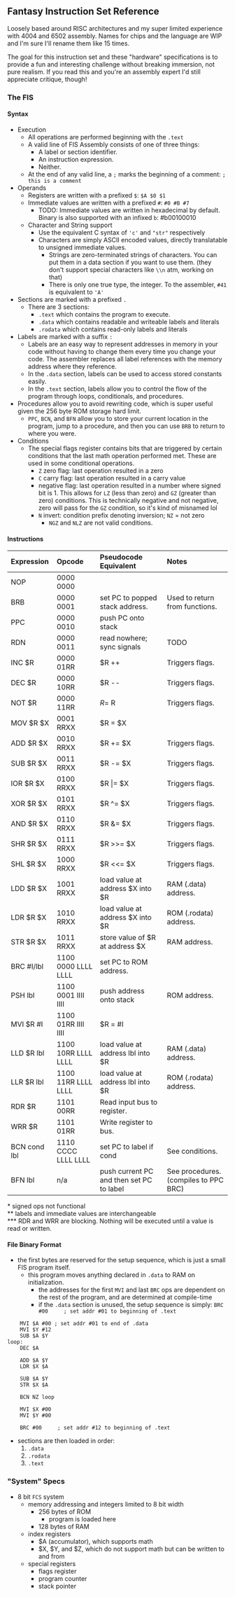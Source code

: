 ## **F**antasy **I**nstruction **S**et Reference
Loosely based around RISC architectures and my super limited experience with 4004 and 6502 assembly. Names for chips and the language are WIP and I'm sure I'll rename them like 15 times.

The goal for this instruction set and these "hardware" specifications is to provide a fun and interesting challenge without breaking immersion, not pure realism. If you read this and you're an assembly expert I'd still appreciate critique, though!

### The FIS
#### Syntax
- Execution
    - All operations are performed beginning with the `.text`
    - A valid line of FIS Assembly consists of one of three things:
        - A label or section identifier.
        - An instruction expression.
        - Neither.
    - At the end of any valid line, a `;` marks the beginning of a comment: `; this is a comment`
- Operands
    - Registers are written with a prefixed `$`: `$A $0 $1`
    - Immediate values are written with a prefixed `#`: `#0 #B #7`
        - TODO: Immediate values are written in hexadecimal by default. Binary is also supported with an infixed `b`: #b00100010
    - Character and String support
        - Use the equivalent C syntax of `'c'` and `"str"` respectively
        - Characters are simply ASCII encoded values, directly translatable to unsigned immediate values.
            - Strings are zero-terminated strings of characters. You can put them in a data section if you want to use them. (they don't support special characters like `\\n` atm, working on that)
            - There is only one true type, the integer. To the assembler, `#41` is equivalent to `'A'`
- Sections are marked with a prefixed `.`
    - There are 3 sections:
        - `.text` which contains the program to execute.
        - `.data` which contains readable and writeable labels and literals
        - `.rodata` which contains read-only labels and literals
- Labels are marked with a suffix `:`
    - Labels are an easy way to represent addresses in memory in your code without having to change them every time you change your code. The assembler replaces all label references with the memory address where they reference.
    - In the `.data` section, labels can be used to access stored constants easily.
    - In the `.text` section, labels allow you to control the flow of the program through loops, conditionals, and procedures.
- Procedures allow you to avoid rewriting code, which is super useful given the 256 byte ROM storage hard limit.
    - `PPC`, `BCN`, and `BFN` allow you to store your current location in the program, jump to a procedure, and then you can use `BRB` to return to where you were.
- Conditions
    - The special flags register contains bits that are triggered by certain conditions that the last math operation performed met. These are used in some conditional operations.
        - `Z` zero flag: last operation resulted in a zero
        - `C` carry flag: last operation resulted in a carry value
        - negative flag: last operation resulted in a number where signed bit is 1. This allows for `LZ` (less than zero) and `GZ` (greater than zero) conditions. This is technically negative and not negative, zero will pass for the `GZ` condition, so it's kind of misnamed lol
        - `N` invert: condition prefix denoting inversion; `NZ` = not zero
            - `NGZ` and `NLZ` are not valid conditions.

#### Instructions
| Expression | Opcode | Pseudocode Equivalent | Notes
| :------ | :-- | :-- | :--
NOP       | 0000 0000
BRB       | 0000 0001 | set PC to popped stack address. | Used to return from functions.
PPC       | 0000 0010 | push PC onto stack
RDN       | 0000 0011 | read nowhere; sync signals | TODO
INC $R    | 0000 01RR | $R ++ | Triggers flags.
DEC $R    | 0000 10RR | $R -- | Triggers flags.
NOT $R    | 0000 11RR | $R = ~$R | Triggers flags.
MOV $R $X | 0001 RRXX | $R = $X
ADD $R $X | 0010 RRXX | $R += $X | Triggers flags.
SUB $R $X | 0011 RRXX | $R -= $X | Triggers flags.
IOR $R $X | 0100 RRXX | $R \|= $X | Triggers flags.
XOR $R $X | 0101 RRXX | $R ^= $X | Triggers flags.
AND $R $X | 0110 RRXX | $R &= $X | Triggers flags.
SHR $R $X | 0111 RRXX | $R >>= $X | Triggers flags.
SHL $R $X | 1000 RRXX | $R <<= $X | Triggers flags.
LDD $R $X | 1001 RRXX | load value at address $X into $R | RAM (.data) address.
LDR $R $X | 1010 RRXX | load value at address $X into $R | ROM (.rodata) address.
STR $R $X | 1011 RRXX | store value of $R at address $X | RAM address.
BRC #I/lbl| 1100 0000 LLLL LLLL | set PC to ROM address.
PSH lbl   | 1100 0001 IIII IIII | push address onto stack | ROM address.
MVI $R #I | 1100 01RR IIII IIII | $R = #I
LLD $R lbl| 1100 10RR LLLL LLLL | load value at address lbl into $R | RAM (.data) address.
LLR $R lbl| 1100 11RR LLLL LLLL | load value at address lbl into $R | ROM (.rodata) address.
RDR $R    | 1101 00RR | Read input bus to register.
WRR $R    | 1101 01RR | Write register to bus.
BCN cond lbl | 1110 CCCC LLLL LLLL | set PC to label if cond | See conditions.
BFN lbl   | n/a | push current PC and then set PC to label | See procedures. (compiles to PPC BRC)

\* signed ops not functional  
\*\* labels and immediate values are interchangeable  
\*\*\* RDR and WRR are blocking. Nothing will be executed until a value is read or written.

#### File Binary Format
- the first bytes are reserved for the setup sequence, which is just a small FIS program itself.
    - this program moves anything declared in `.data` to RAM on initialization.
        - the addresses for the first `MVI` and last `BRC` ops are dependent on the rest of the program, and are determined at compile-time
        - if the `.data` section is unused, the setup sequence is simply: `BRC #00     ; set addr #01 to beginning of .text`
```
    MVI $A #00 ; set addr #01 to end of .data
    MVI $Y #12
    SUB $A $Y
loop:
    DEC $A

    ADD $A $Y
    LDR $X $A

    SUB $A $Y
    STR $X $A

    BCN NZ loop

    MVI $X #00
    MVI $Y #00

    BRC #00     ; set addr #12 to beginning of .text
```

- sections are then loaded in order:
    1. `.data`
    2. `.rodata`
    3. `.text`

### "System" Specs
- 8 bit `FCS` system
    - memory addressing and integers limited to 8 bit width
        - 256 bytes of ROM
            - program is loaded here
        - 128 bytes of RAM
    - index registers
        - $A (accumulator), which supports math
        - $X, $Y, and $Z, which do not support math but can be written to and from
    - special registers
        - flags register
        - program counter
        - stack pointer
